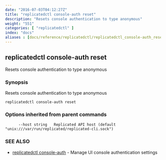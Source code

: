 ```yaml
---
date: "2016-07-03T04:12:27Z"
title: "replicatedctl console-auth reset"
description: "Resets console authentication to type anonymous"
weight: "551"
categories: [ "replicatedctl" ]
index: "docs"
aliases : [docs/reference/replicatedctl/replicatedctl_console-auth_reset]
---
```


## replicatedctl console-auth reset

Resets console authentication to type anonymous

### Synopsis


Resets console authentication to type anonymous

```
replicatedctl console-auth reset
```

### Options inherited from parent commands

```
      --host string   Replicated API host (default "unix:///var/run/replicated/replicated-cli.sock")
```

### SEE ALSO
* [replicatedctl console-auth](/api/replicatedctl/replicatedctl_console-auth/)	 - Manage UI console authentication settings

